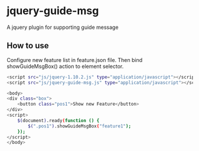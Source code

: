 # jquery-guide-msg
A jquery plugin for supporting guide message
## How to use
Configure new feature list in feature.json file. Then bind showGuideMsgBox() action to element selector.

```sh
<script src="js/jquery-1.10.2.js" type="application/javascript"></script>
<script src="js/jquery-guide-msg.js" type="application/javascript"></script>

<body>
<div class="box">
    <button class="pos1">Show new Feature</button>
</div>
<script>
    $(document).ready(function () {
        $(".pos1").showGuideMsgBox("feature1");
    });
</script>
</body>
```